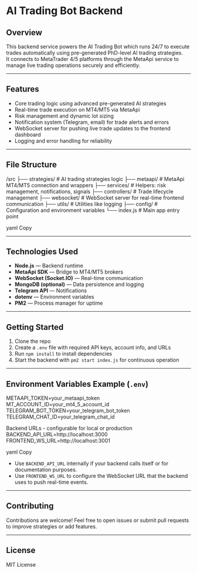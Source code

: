 # AI Trading Bot Backend

## Overview

This backend service powers the AI Trading Bot which runs 24/7 to execute trades automatically using pre-generated PhD-level AI trading strategies.  
It connects to MetaTrader 4/5 platforms through the MetaApi service to manage live trading operations securely and efficiently.

---

## Features

- Core trading logic using advanced pre-generated AI strategies  
- Real-time trade execution on MT4/MT5 via MetaApi  
- Risk management and dynamic lot sizing  
- Notification system (Telegram, email) for trade alerts and errors  
- WebSocket server for pushing live trade updates to the frontend dashboard  
- Logging and error handling for reliability  

---

## File Structure

/src
├── strategies/ # AI trading strategies logic
├── metaapi/ # MetaApi MT4/MT5 connection and wrappers
├── services/ # Helpers: risk management, notifications, signals
├── controllers/ # Trade lifecycle management
├── websocket/ # WebSocket server for real-time frontend communication
├── utils/ # Utilities like logging
├── config/ # Configuration and environment variables
└── index.js # Main app entry point

yaml
Copy

---

## Technologies Used

- **Node.js** — Backend runtime  
- **MetaApi SDK** — Bridge to MT4/MT5 brokers  
- **WebSocket (Socket.IO)** — Real-time communication  
- **MongoDB (optional)** — Data persistence and logging  
- **Telegram API** — Notifications  
- **dotenv** — Environment variables  
- **PM2** — Process manager for uptime  

---

## Getting Started

1. Clone the repo  
2. Create a `.env` file with required API keys, account info, and URLs  
3. Run `npm install` to install dependencies  
4. Start the backend with `pm2 start index.js` for continuous operation  

---

## Environment Variables Example (`.env`)

METAAPI_TOKEN=your_metaapi_token
MT_ACCOUNT_ID=your_mt4_5_account_id
TELEGRAM_BOT_TOKEN=your_telegram_bot_token
TELEGRAM_CHAT_ID=your_telegram_chat_id

Backend URLs - configurable for local or production
BACKEND_API_URL=http://localhost:3000
FRONTEND_WS_URL=http://localhost:3001

yaml
Copy

- Use `BACKEND_API_URL` internally if your backend calls itself or for documentation purposes.
- Use `FRONTEND_WS_URL` to configure the WebSocket URL that the backend uses to push real-time events.

---

## Contributing

Contributions are welcome! Feel free to open issues or submit pull requests to improve strategies or add features.

---

## License

MIT License